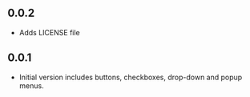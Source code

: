 ## 0.0.2

* Adds LICENSE file

## 0.0.1

* Initial version includes buttons, checkboxes, drop-down and popup menus.
